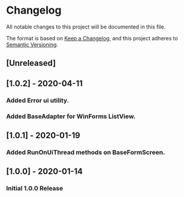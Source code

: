 ﻿# Changelog

All notable changes to this project will be documented in this file.

The format is based on [Keep a Changelog](https://keepachangelog.com/en/1.0.0/),
and this project adheres to [Semantic Versioning](https://semver.org/spec/v2.0.0.html).

## [Unreleased]

## [1.0.2] - 2020-04-11

### Added Error ui utility.
### Added BaseAdapter for WinForms ListView. 

## [1.0.1] - 2020-01-19

### Added RunOnUiThread methods on BaseFormScreen.

## [1.0.0] - 2020-01-14

### Initial 1.0.0 Release


